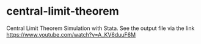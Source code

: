 # central-limit-theorem
Central Limit Theorem Simulation with Stata.
See the output file via the link https://www.youtube.com/watch?v=A_KV6duuF6M
